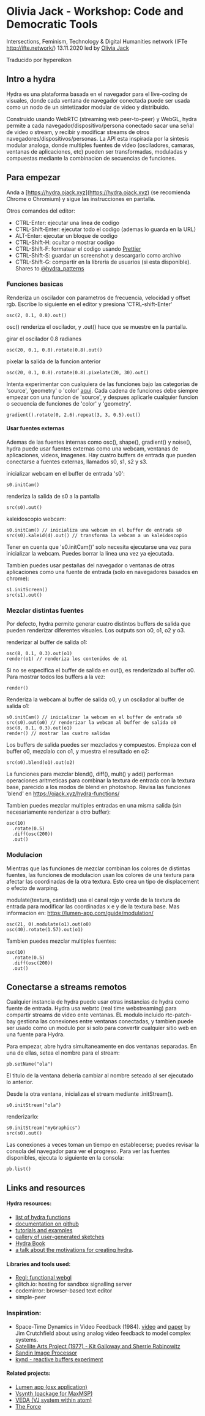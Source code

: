 # Olivia Jack - Workshop: Code and Democratic Tools
Intersections, Feminism, Technology & Digital Humanities network (IFTe http://ifte.network/)
13.11.2020
led by [Olivia Jack](https://ojack.xyz)

Traducido por hypereikon

## Intro a hydra
Hydra es una plataforma basada en el navegador para el live-coding de visuales, donde cada ventana de navegador conectada puede ser usada como un nodo de un sintetizador modular de video y distribuido.

Construido usando WebRTC (streaming web peer-to-peer) y WebGL, hydra permite a cada navegador/dispositivo/persona conectado sacar una señal de video o stream, y recibir y modificar streams de otros navegadores/dispositivos/personas. La API esta inspirada por la sintesis modular analoga, donde multiples fuentes de video (osciladores, camaras, ventanas de aplicaciones, etc) pueden ser transformadas, moduladas y compuestas mediante la combinacion de secuencias de funciones.
## Para empezar
Anda a [https://hydra.ojack.xyz](https://hydra.ojack.xyz) (se recomienda Chrome o Chromium) y sigue las instrucciones en pantalla.

Otros comandos del editor:
* CTRL-Enter: ejecutar una linea de codigo
* CTRL-Shift-Enter: ejecutar todo el codigo (ademas lo guarda en la URL)
* ALT-Enter: ejecutar un bloque de codigo
* CTRL-Shift-H: ocultar o mostrar codigo
* CTRL-Shift-F: formatear el codigo usando [Prettier](https://prettier.io/)
* CTRL-Shift-S: guardar un screenshot y descargarlo como archivo
* CTRL-Shift-G: compartir en la libreria de usuarios (si esta disponible). Shares to [@hydra_patterns](https://twitter.com/hydra_patterns)
### Funciones basicas
Renderiza un oscilador con parametros de frecuencia, velocidad y offset rgb. Escribe lo siguiente en el editor y presiona 'CTRL-shift-Enter'
```
osc(2, 0.1, 0.8).out()
```
osc() renderiza el oscilador, y .out() hace que se muestre en la pantalla.

girar el oscilador 0.8 radianes
```
osc(20, 0.1, 0.8).rotate(0.8).out()
```
pixelar la salida de la funcion anterior
```
osc(20, 0.1, 0.8).rotate(0.8).pixelate(20, 30).out()
```
Intenta experimentar con cualquiera de las funciones bajo las categorias de 'source', 'geometry' o 'color' [aqui](https://ojack.xyz/hydra-functions/).
Cada cadena de funciones debe siempre empezar con una funcion de 'source', y despues aplicarle cualquier funcion o secuencia de funciones de 'color' y 'geometry'.
```
gradient().rotate(0, 2.6).repeat(3, 3, 0.5).out()
```
#### Usar fuentes externas
Ademas de las fuentes internas como osc(), shape(), gradient() y noise(), hydra puede usar fuentes externas como una webcam, ventanas de aplicaciones, videos, imagenes.
Hay cuatro buffers de entrada que pueden conectarse a fuentes externas, llamados s0, s1, s2 y s3.

inicializar webcam en el buffer de entrada 's0':
```
s0.initCam() 
```
renderiza la salida de s0 a la pantalla
```
src(s0).out()
```
kaleidoscopio webcam:
```
s0.initCam() // inicializa una webcam en el buffer de entrada s0
src(s0).kaleid(4).out() // transforma la webcam a un kaleidoscopio
```
Tener en cuenta que 's0.initCam()' solo necesita ejecutarse una vez para inicializar la webcam. Puedes borrar la linea una vez ya ejecutada.

Tambien puedes usar pestañas del navegador o ventanas de otras aplicaciones como una fuente de entrada (solo en navegadores basados en chrome):
```
s1.initScreen()
src(s1).out()
```
### Mezclar distintas fuentes
Por defecto, hydra permite generar cuatro distintos buffers de salida que pueden renderizar diferentes visuales. Los outputs son o0, o1, o2 y o3.

renderizar al buffer de salida o1:
```
osc(8, 0.1, 0.3).out(o1)
render(o1) // renderiza los contenidos de o1
```
Si no se especifica el buffer de salida en out(), es renderizado al buffer o0.
Para mostrar todos los buffers a la vez:
```
render()
```
Renderiza la webcam al buffer de salida o0, y un oscilador al buffer de salida o1:
```
s0.initCam() // inicializar la webcam en el buffer de entrada s0
src(s0).out(o0) // renderizar la webcam al buffer de salida o0
osc(8, 0.1, 0.3).out(o1)
render() // mostrar las cuatro salidas
```
Los buffers de salida puedes ser mezclados y compuestos.
Empieza con el buffer o0, mezclalo con o1, y muestra el resultado en o2:
```
src(o0).blend(o1).out(o2)
```
La funciones para mezclar blend(), diff(), mult() y add() performan operaciones aritmeticas para combinar la textura de entrada con la textura base, parecido a los modos de blend en photoshop. Revisa las funciones 'blend' en https://ojack.xyz/hydra-functions/

Tambien puedes mezclar multiples entradas en una misma salida (sin necesariamente renderizar a otro buffer):
```
osc(10)
  .rotate(0.5)
  .diff(osc(200))
  .out()
```
### Modulacion
Mientras que las funciones de mezclar combinan los colores de distintas fuentes, las funciones de modulacion usan los colores de una textura para afectar las coordinadas de la otra textura.
Esto crea un tipo de displacement o efecto de warping.

modulate(textura, cantidad) usa el canal rojo y verde de la textura de entrada para modificar las coordinadas x e y de la textura base. Mas informacion en: https://lumen-app.com/guide/modulation/
```
osc(21, 0).modulate(o1).out(o0)
osc(40).rotate(1.57).out(o1)
```
Tambien puedes mezclar multiples fuentes:
```
osc(10)
  .rotate(0.5)
  .diff(osc(200))
  .out()
```
## Conectarse a streams remotos
Cualquier instancia de hydra puede usar otras instancias de hydra como fuente de entrada. Hydra usa webrtc (real time webstreaming) para compartir streams de video ente ventanas. EL modulo incluido rtc-patch-bay gestiona las conexiones entre ventanas conectadas, y tambien puede ser usado como un modulo por si solo para convertir cualquier sitio web en una fuente para Hydra.

Para empezar, abre hydra simultaneamente en dos ventanas separadas.
En una de ellas, setea el nombre para el stream:
```
pb.setName("ola")
```
El titulo de la ventana deberia cambiar al nombre seteado al ser ejecutado lo anterior.

Desde la otra ventana, inicializas el stream mediante .initStream().
```
s0.initStream("ola")
```
renderizarlo:
```
s0.initStream("myGraphics")
src(s0).out()
```
Las conexiones a veces toman un tiempo en establecerse; puedes revisar la consola del navegador para ver el progreso.
Para ver las fuentes disponibles, ejecuta lo siguiente en la consola:
```
pb.list()
```
## Links and resources
#### Hydra resources:
* [list of hydra functions](https://ojack.xyz/hydra-functions/)
* [documentation on github](https://github.com/ojack/hydra)
* [tutorials and examples](https://github.com/ojack/hydra/tree/master/examples)
* [gallery of user-generated sketches](https://twitter.com/hydra_patterns?lang=es)
* [Hydra Book](https://hydra-book.naotohieda.com/#/)
* [a talk about the motivations for creating hydra](https://www.youtube.com/watch?v=cw7tPDrFIQg).
 #### Libraries and tools used:
 * [Regl: functional webgl](http://regl.party/)
 * glitch.io: hosting for sandbox signalling server
 * codemirror: browser-based text editor
 * simple-peer
 ### Inspiration:
 * Space-Time Dynamics in Video Feedback (1984). [video](https://www.youtube.com/watch?v=B4Kn3djJMCE) and [paper](http://csc.ucdavis.edu/~cmg/papers/Crutchfield.PhysicaD1984.pdf) by Jim Crutchfield about using analog video feedback to model complex systems.
 * [Satellite Arts Project (1977) - Kit Galloway and Sherrie Rabinowitz](http://www.ecafe.com/getty/SA/)
 * [Sandin Image Processor](http://www.audiovisualizers.com/toolshak/vidsynth/sandin/sandin.htm)
 * [kynd - reactive buffers experiment](https://kynd.github.io/reactive_buffers_experiment/)
 #### Related projects:
 * [Lumen app (osx application)](https://lumen-app.com/)
 * [Vsynth (package for MaxMSP)](https://cycling74.com/forums/vsynth-package)
 * [VEDA (VJ system within atom)](https://veda.gl/)
 * [The Force](https://videodromm.com/The_Force/)
